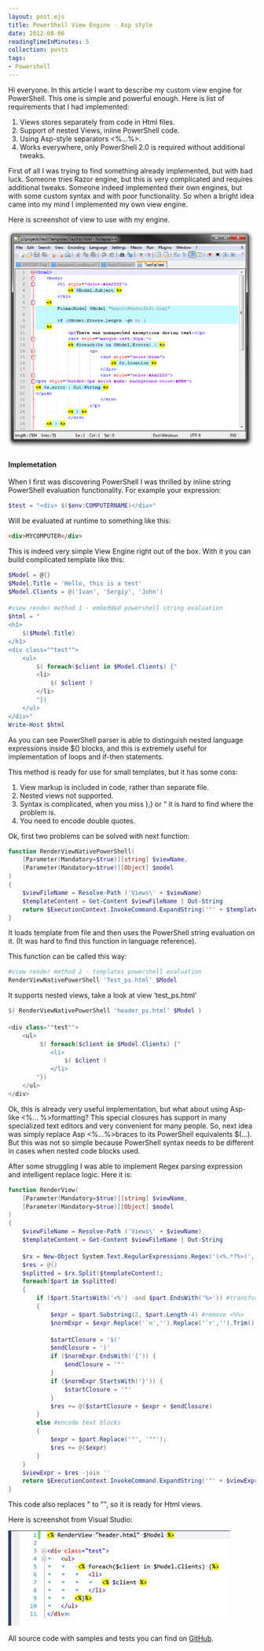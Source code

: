 ```yaml
---
layout: post.ejs
title: PowerShell View Engine - Asp style
date: 2012-08-06
readingTimeInMinutes: 5
collection: posts
tags: 
- Powershell
---
```

Hi everyone. In this article I want to describe my custom view engine for PowerShell. This one is simple and powerful enough. Here is list of requirements that I had implemented:

1. Views stores separately from code in Html files.
2. Support of nested Views, inline PowerShell code.
3. Using Asp-style separators <%...%>.
4. Works everywhere, only PowerShell 2.0 is required without additional tweaks.

First of all I was trying to find something already implemented, but with bad luck. Someone tries Razor engine, but this is very complicated and requires additional tweaks. Someone indeed implemented their own engines, but with some custom syntax and with poor functionality. So when a bright idea came into my mind I implemented my own view engine.

Here is screenshot of view to use with my engine.

![](image_2.png)

#### Implemetation

When I first was discovering PowerShell I was thrilled by inline string PowerShell evaluation functionality. For example your expression:
    
``` powershell 
$test = "<div> $($env:COMPUTERNAME)</div>" 
```
	
Will be evaluated at runtime to something like this:

``` html
<div>MYCOMPUTER</div>
```

This is indeed very simple View Engine right out of the box. With it you can build complicated template like this:

``` powershell 
$Model = @{}    
$Model.Title = 'Hello, this is a test'
$Model.Clients = @('Ivan', 'Sergiy', 'John')

#view render method 1 - embedded powershell string evaluation
$html = "
<h1>
	$($Model.Title)
</h1>
<div class=""test"">
	<ul>
		$( foreach($client in $Model.Clients) {"
		<li>
			$( $client )
		</li>
		"})
	</ul>
</div>"
Write-Host $html
```

As you can see PowerShell parser is able to distinguish nested language expressions inside $() blocks, and this is extremely useful for implementation of loops and if-then statements.

This method is ready for use for small templates, but it has some cons:

1. View markup is included in code, rather than separate file.
2. Nested views not supported.
3. Syntax is complicated, when you miss ),} or “ it is hard to find where the problem is.
4. You need to encode double quotes.

Ok, first two problems can be solved with next function:

``` powershell 
function RenderViewNativePowerShell(
	[Parameter(Mandatory=$true)][string] $viewName,
	[Parameter(Mandatory=$true)][Object] $model
)
{
	$viewFileName = Resolve-Path ('Views\' + $viewName)
	$templateContent = Get-Content $viewFileName | Out-String
	return $ExecutionContext.InvokeCommand.ExpandString('"' + $templateContent + '"')
}
```

It loads template from file and then uses the PowerShell string evaluation on it. (It was hard to find this function in language reference).

This function can be called this way:

``` powershell 
#view render method 2 - templates powershell evaluation
RenderViewNativePowerShell 'Test_ps.html' $Model
```

It supports nested views, take a look at view ‘test_ps.html’

``` powershell 
$( RenderViewNativePowerShell 'header_ps.html' $Model )

<div class=""test"">
	<ul>
		 $( foreach($client in $Model.Clients) {"
			<li>
				$( $client )
			</li>
		"})
	</ul>
</div>
```

Ok, this is already very useful implementation, but what about using Asp-like <%... %>formatting? This special closures has support in many specialized text editors and very convenient for many people. So, next idea was simply replace Asp <%...%>braces to its PowerShell equivalents $(…). But this was not so simple because PowerShell syntax needs to be different in cases when nested code blocks used.

After some struggling I was able to implement Regex parsing expression and intelligent replace logic. Here it is:

``` powershell 
function RenderView(
	[Parameter(Mandatory=$true)][string] $viewName,
	[Parameter(Mandatory=$true)][Object] $model
)
{
	$viewFileName = Resolve-Path ('Views\' + $viewName)
	$templateContent = Get-Content $viewFileName | Out-String
	
	$rx = New-Object System.Text.RegularExpressions.Regex('(<%.*?%>)', [System.Text.RegularExpressions.RegexOptions]::Singleline)
	$res = @()
	$splitted = $rx.Split($templateContent);
	foreach($part in $splitted)
	{
		if ($part.StartsWith('<%') -and $part.EndsWith('%>')) #transform <%...%> blocks
		{    
			$expr = $part.Substring(2, $part.Length-4) #remove <%%>
			$normExpr = $expr.Replace('`n','').Replace('`r','').Trim();
			
			$startClosure = '$('
			$endClosure = ')'
			if ($normExpr.EndsWith('{')) {
				$endClosure = '"'
			}
			if ($normExpr.StartsWith('}')) {
				$startClosure = '"'
			}
			$res += @($startClosure + $expr + $endClosure)
		}
		else #encode text blocks
		{    
			$expr = $part.Replace('"', '""');
			$res += @($expr)
		}
	}
	$viewExpr = $res -join ''
	return $ExecutionContext.InvokeCommand.ExpandString('"' + $viewExpr + '"')
}
```

This code also replaces " to "", so it is ready for Html views.

Here is screenshot from Visual Studio:

![](image_4.png)


All source code with samples and tests you can find on [GitHub](https://github.com/megaboich/PowerShellViewEngine).
